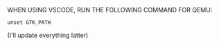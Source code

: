 WHEN USING VSCODE, RUN THE FOLLOWING COMMAND FOR QEMU:
```console
unset GTK_PATH
```

(I'll update everything latter)
